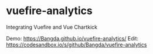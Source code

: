 # vuefire-analytics
Integrating Vuefire and Vue Chartkick

Demo: https://Bangda.github.io/vuefire-analytics/
Edit: https://codesandbox.io/s/github/Bangda/vuefire-analytics
